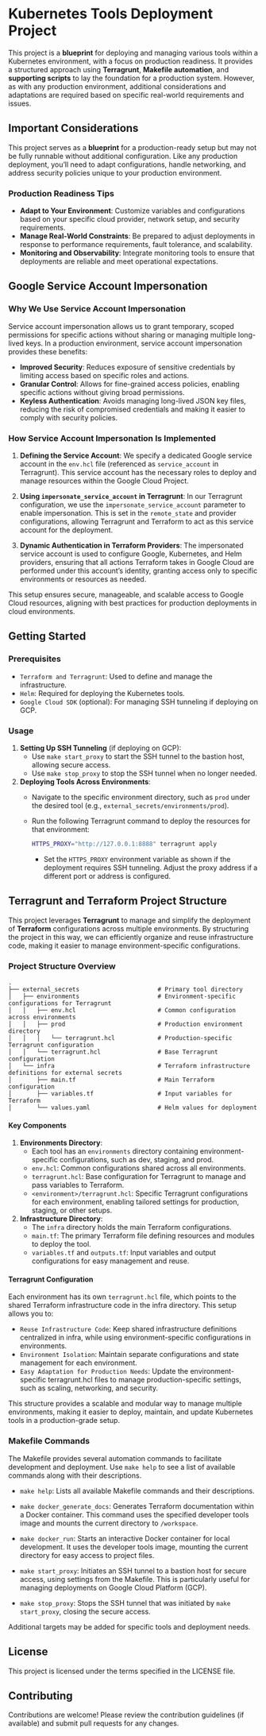 # Kubernetes Tools Deployment Project

This project is a **blueprint** for deploying and managing various tools within a Kubernetes environment, with a focus on production readiness. It provides a structured approach using **Terragrunt**, **Makefile automation**, and **supporting scripts** to lay the foundation for a production system. However, as with any production environment, additional considerations and adaptations are required based on specific real-world requirements and issues.

## Important Considerations

This project serves as a **blueprint** for a production-ready setup but may not be fully runnable without additional configuration. Like any production deployment, you’ll need to adapt configurations, handle networking, and address security policies unique to your production environment.

### Production Readiness Tips

- **Adapt to Your Environment**: Customize variables and configurations based on your specific cloud provider, network setup, and security requirements.
- **Manage Real-World Constraints**: Be prepared to adjust deployments in response to performance requirements, fault tolerance, and scalability.
- **Monitoring and Observability**: Integrate monitoring tools to ensure that deployments are reliable and meet operational expectations.

## Google Service Account Impersonation

### Why We Use Service Account Impersonation

Service account impersonation allows us to grant temporary, scoped permissions for specific actions without sharing or managing multiple long-lived keys. In a production environment, service account impersonation provides these benefits:

- **Improved Security**: Reduces exposure of sensitive credentials by limiting access based on specific roles and actions.
- **Granular Control**: Allows for fine-grained access policies, enabling specific actions without giving broad permissions.
- **Keyless Authentication**: Avoids managing long-lived JSON key files, reducing the risk of compromised credentials and making it easier to comply with security policies.

### How Service Account Impersonation Is Implemented

1. **Defining the Service Account**: We specify a dedicated Google service account in the `env.hcl` file (referenced as `service_account` in Terragrunt). This service account has the necessary roles to deploy and manage resources within the Google Cloud Project.

2. **Using `impersonate_service_account` in Terragrunt**: In our Terragrunt configuration, we use the `impersonate_service_account` parameter to enable impersonation. This is set in the `remote_state` and provider configurations, allowing Terragrunt and Terraform to act as this service account for the deployment.

3. **Dynamic Authentication in Terraform Providers**: The impersonated service account is used to configure Google, Kubernetes, and Helm providers, ensuring that all actions Terraform takes in Google Cloud are performed under this account’s identity, granting access only to specific environments or resources as needed.

This setup ensures secure, manageable, and scalable access to Google Cloud resources, aligning with best practices for production deployments in cloud environments.

## Getting Started

### Prerequisites

- `Terraform and Terragrunt`: Used to define and manage the infrastructure.
- `Helm`: Required for deploying the Kubernetes tools.
- `Google Cloud SDK` (optional): For managing SSH tunneling if deploying on GCP.

### Usage

1. **Setting Up SSH Tunneling** (if deploying on GCP):
      - Use `make start_proxy` to start the SSH tunnel to the bastion host, allowing secure access.
      - Use `make stop_proxy` to stop the SSH tunnel when no longer needed.
2. **Deploying Tools Across Environments**:
    - Navigate to the specific environment directory, such as `prod` under the desired tool (e.g., `external_secrets/environments/prod`).
    - Run the following Terragrunt command to deploy the resources for that environment:
  
      ```bash
      HTTPS_PROXY="http://127.0.0.1:8888" terragrunt apply
      ```

      - Set the `HTTPS_PROXY` environment variable as shown if the deployment requires SSH tunneling. Adjust the proxy address if a different port or address is configured.

## Terragrunt and Terraform Project Structure

This project leverages **Terragrunt** to manage and simplify the deployment of **Terraform** configurations across multiple environments. By structuring the project in this way, we can efficiently organize and reuse infrastructure code, making it easier to manage environment-specific configurations.

### Project Structure Overview

```plaintext
.
├── external_secrets                      # Primary tool directory
│   ├── environments                      # Environment-specific configurations for Terragrunt
│   │   ├── env.hcl                       # Common configuration across environments
│   │   ├── prod                          # Production environment directory
│   │   │   └── terragrunt.hcl            # Production-specific Terragrunt configuration
│   │   └── terragrunt.hcl                # Base Terragrunt configuration
│   └── infra                             # Terraform infrastructure definitions for external secrets
│       ├── main.tf                       # Main Terraform configuration
│       ├── variables.tf                  # Input variables for Terraform
│       └── values.yaml                   # Helm values for deployment
```

#### Key Components

1. **Environments Directory**:
   - Each tool has an `environments` directory containing environment-specific configurations, such as dev, staging, and prod.
   - `env.hcl`: Common configurations shared across all environments.
   - `terragrunt.hcl`: Base configuration for Terragrunt to manage and pass variables to Terraform.
   - `<environment>/terragrunt.hcl`: Specific Terragrunt configurations for each environment, enabling tailored settings for production, staging, or other setups.
2. **Infrastructure Directory**:
   - The `infra` directory holds the main Terraform configurations.
   - `main.tf`: The primary Terraform file defining resources and modules to deploy the tool.
   - `variables.tf` and `outputs.tf`: Input variables and output configurations for easy management and reuse.

#### Terragrunt Configuration

Each environment has its own `terragrunt.hcl` file, which points to the shared Terraform infrastructure code in the infra directory. This setup allows you to:

- `Reuse Infrastructure Code`: Keep shared infrastructure definitions centralized in infra, while using environment-specific configurations in environments.
- `Environment Isolation`: Maintain separate configurations and state management for each environment.
- `Easy Adaptation for Production Needs`: Update the environment-specific terragrunt.hcl files to manage production-specific settings, such as scaling, networking, and security.

This structure provides a scalable and modular way to manage multiple environments, making it easier to deploy, maintain, and update Kubernetes tools in a production-grade setup.

### Makefile Commands

The Makefile provides several automation commands to facilitate development and deployment. Use `make help` to see a list of available commands along with their descriptions.

- `make help`: Lists all available Makefile commands and their descriptions.
  
- `make docker_generate_docs`: Generates Terraform documentation within a Docker container. This command uses the specified developer tools image and mounts the current directory to `/workspace`.

- `make docker_run`: Starts an interactive Docker container for local development. It uses the developer tools image, mounting the current directory for easy access to project files.

- `make start_proxy`: Initiates an SSH tunnel to a bastion host for secure access, using settings from the Makefile. This is particularly useful for managing deployments on Google Cloud Platform (GCP).

- `make stop_proxy`: Stops the SSH tunnel that was initiated by `make start_proxy`, closing the secure access.

Additional targets may be added for specific tools and deployment needs.

## License

This project is licensed under the terms specified in the LICENSE file.

## Contributing

Contributions are welcome! Please review the contribution guidelines (if available) and submit pull requests for any changes.
